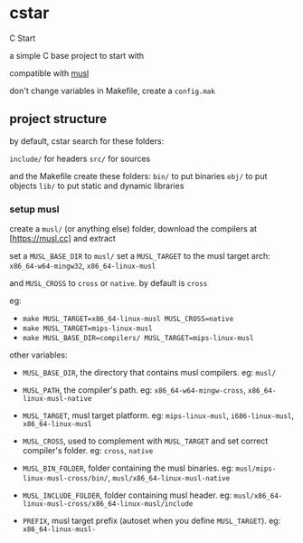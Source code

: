 # cstar
C Start

a simple C base project to start with

compatible with [musl](https://musl.cc)

don't change variables in Makefile, create a `config.mak`

## project structure

by default, cstar search for these folders:

`include/` for headers
`src/` for sources

and the Makefile create these folders:
`bin/` to put binaries
`obj/` to put objects
`lib/` to put static and dynamic libraries

### setup musl

create a `musl/` (or anything else) folder, download the compilers at [https://musl.cc] and extract

set a `MUSL_BASE_DIR` to `musl/`
set a `MUSL_TARGET` to the musl target arch: `x86_64-w64-mingw32`, `x86_64-linux-musl`

and `MUSL_CROSS` to `cross` or `native`. by default is `cross`

eg: 
- `make MUSL_TARGET=x86_64-linux-musl MUSL_CROSS=native`
- `make MUSL_TARGET=mips-linux-musl`
- `make MUSL_BASE_DIR=compilers/ MUSL_TARGET=mips-linux-musl`

other variables:

- `MUSL_BASE_DIR`, the directory that contains musl compilers. eg: `musl/`
- `MUSL_PATH`, the compiler's path. eg: `x86_64-w64-mingw-cross`, `x86_64-linux-musl-native`
- `MUSL_TARGET`, musl target platform. eg: `mips-linux-musl`, `i686-linux-musl`, `x86_64-linux-musl`
- `MUSL_CROSS`, used to complement with `MUSL_TARGET` and set correct compiler's folder. eg: `cross`, `native`
- `MUSL_BIN_FOLDER`, folder containing the musl binaries. eg: `musl/mips-linux-musl-cross/bin/`, `musl/x86_64-linux-musl-native`
- `MUSL_INCLUDE_FOLDER`, folder containing musl header. eg: `musl/x86_64-linux-musl-cross/x86_64-linux-musl/include`

- `PREFIX`, musl target prefix (autoset when you define `MUSL_TARGET`). eg: `x86_64-linux-musl-`
